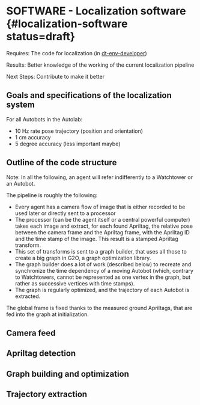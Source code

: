 # SOFTWARE - Localization software {#localization-software status=draft}

<div class='requirements' markdown="1">

Requires: The code for localization (in [dt-env-developer](#dt-env-developer))

Results: Better knowledge of the working of the current localization pipeline

Next Steps: Contribute to make it better 
</div>

## Goals and specifications of the localization system

For all Autobots in the Autolab:

* 10 Hz rate pose trajectory (position and orientation)
* 1 cm accuracy
* 5 degree accuracy (less important maybe)

## Outline of the code structure

Note: In all the following, an agent will refer indifferently to a Watchtower or an Autobot.

The pipeline is roughly the following:

* Every agent has a camera flow of image that is either recorded to be used later or directly sent to a processor
* The processor (can be the agent itself or a central powerful computer) takes each image and extract, for each found Apriltag, the relative pose between the camera frame and the Apriltag frame, with the Apriltag ID and the time stamp of the image. This result is a stamped Apriltag transform.
* This set of transforms is sent to a graph builder, that uses all those to create a big graph in G2O, a graph optimization library.
* The graph builder does a lot of work (described below) to recreate and synchronize the time dependency of a moving Autobot (which, contrary to Watchtowers, cannot be represented as one vertex in the graph, but rather as successive vertices with time stamps).
* The graph is regularly optimized, and the trajectory of each Autobot is extracted.

The global frame is fixed thanks to the measured ground Apriltags, that are fed into the graph at initialization.

## Camera feed

## Apriltag detection

## Graph building and optimization

## Trajectory extraction


